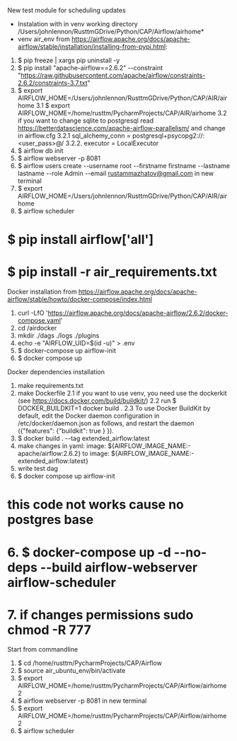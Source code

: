 New test module for scheduling updates


* Instalation with in venv 
working directory /Users/johnlennon/RusttmGDrive/Python/CAP/Airflow/airhome* 
* venv air_env
from https://airflow.apache.org/docs/apache-airflow/stable/installation/installing-from-pypi.html:
1. $ pip freeze | xargs pip uninstall -y
2. $ pip install "apache-airflow==2.6.2" --constraint "https://raw.githubusercontent.com/apache/airflow/constraints-2.6.2/constraints-3.7.txt"
3. $ export AIRFLOW_HOME=/Users/johnlennon/RusttmGDrive/Python/CAP/AIR/airhome
   3.1 $ export AIRFLOW_HOME=/home/rusttm/PycharmProjects/CAP/AIR/airhome
   3.2 if you want to change sqlite to postgresql read https://betterdatascience.com/apache-airflow-parallelism/ and change in airflow.cfg
      3.2.1 sql_alchemy_conn = postgresql+psycopg2://<user>:<user_pass>@<host>/<db>
      3.2.2. executor = LocalExecutor
4. $ airflow db init 
5. $ airflow webserver -p 8081
6. $ airflow users create  --username root --firstname firstname --lastname lastname --role Admin --email rustammazhatov@gmail.com
in new terminal
7. $ export AIRFLOW_HOME=/Users/johnlennon/RusttmGDrive/Python/CAP/AIR/airhome
8. $ airflow scheduler

# $ pip install airflow['all']
# $ pip install -r air_requirements.txt

Docker installation
from https://airflow.apache.org/docs/apache-airflow/stable/howto/docker-compose/index.html
1. curl -LfO 'https://airflow.apache.org/docs/apache-airflow/2.6.2/docker-compose.yaml'
2. cd /airdocker
3. mkdir ./dags ./logs ./plugins
4. echo -e "AIRFLOW_UID=$(id -u)" > .env
5. $ docker-compose up airflow-init
6. $ docker compose up

Docker dependencies installation
1. make requirements.txt
2. make Dockerfile
   2.1 if you want to use venv, you need use the dockerkit (see https://docs.docker.com/build/buildkit/)
   2.2 run  $ DOCKER_BUILDKIT=1 docker build .
   2.3 To use Docker BuildKit by default, edit the Docker daemon configuration in /etc/docker/daemon.json as follows, and restart the daemon ({"features": {"buildkit": true } }).
3. $ docker build . --tag extended_airflow:latest
4. make changes in yaml: image: ${AIRFLOW_IMAGE_NAME:-apache/airflow:2.6.2} to image: ${AIRFLOW_IMAGE_NAME:-extended_airflow:latest}
5. write test dag
6. $ docker compose up airflow-init
# this code not works cause no postgres base
# 6. $ docker-compose up -d --no-deps --build airflow-webserver airflow-scheduler 
# 7. if changes permissions sudo chmod -R 777

Start from commandline
1. $ cd /home/rusttm/PycharmProjects/CAP/Airflow
2. $ source air_ubuntu_env/bin/activate
3. $ export AIRFLOW_HOME=/home/rusttm/PycharmProjects/CAP/Airflow/airhome2
4. $ airflow webserver -p 8081
in new terminal
5. $ export AIRFLOW_HOME=/home/rusttm/PycharmProjects/CAP/Airflow/airhome2
6. $ airflow scheduler

